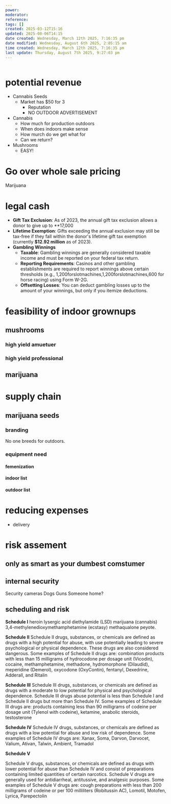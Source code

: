 ```yaml
---
power: 
moderator: 
reference: 
tags: []
created: 2025-03-12T15:16
updated: 2025-08-06T14:15
date created: Wednesday, March 12th 2025, 7:16:35 pm
date modified: Wednesday, August 6th 2025, 2:05:15 am
time created: Wednesday, March 12th 2025, 7:16:35 pm
last update: Thursday, August 7th 2025, 9:27:03 pm
---
```

```table-of-contents
```
# potential revenue
- Cannabis Seeds
	- Market has $50 for 3
		- Reputation
		- NO OUTDOOR ADVERTISEMENT
- Cannabis
	- How much for production outdoors
	- When does indoors make sense
	- How murch do we get what for
	- Can we return?
- Mushrooms
	- EASY!
# Go over whole sale pricing
Marijuana

# legal cash
- **Gift Tax Exclusion**: As of 2023, the annual gift tax exclusion allows a donor to give up to **17,000
- **Lifetime Exemption**: Gifts exceeding the annual exclusion may still be tax-free if they fall within the donor's lifetime gift tax exemption (currently **$12.92 million** as of 2023).
- **Gambling Winnings**
	- **Taxable**: Gambling winnings are generally considered taxable income and must be reported on your federal tax return.
	- **Reporting Requirements**: Casinos and other gambling establishments are required to report winnings above certain thresholds (e.g., 1,200forslotmachines,1,200forslotmachines,600 for horse racing) using Form W-2G.
	- **Offsetting Losses**: You can deduct gambling losses up to the amount of your winnings, but only if you itemize deductions.

# feasibility of indoor grownups
## mushrooms
### high yield amuetuer
### high yield professional

## marijuana

# supply chain
## marijuana seeds
### branding
No one breeds for outdoors.

### equipment need

#### femenization

#### indoor list
#### outdoor list


# reducing expenses
- delivery

# risk assement
## only as smart as your dumbest comstumer

## internal security
Security cameras
Dogs
Guns
Someone home?
## scheduling and risk
**Schedule I**
heroin
lysergic acid diethylamide (LSD)
marijuana (cannabis)
3,4-methylenedioxymethamphetamine (ecstasy)
methaqualone
peyote.

**Schedule II**
Schedule II drugs, substances, or chemicals are defined as drugs with a high potential for abuse, with use potentially leading to severe psychological or physical dependence. These drugs are also considered dangerous. Some examples of Schedule II drugs are: combination products with less than 15 milligrams of hydrocodone per dosage unit (Vicodin), cocaine, methamphetamine, methadone, hydromorphone (Dilaudid), meperidine (Demerol), oxycodone (OxyContin), fentanyl, Dexedrine, Adderall, and Ritalin

**Schedule III**
Schedule III drugs, substances, or chemicals are defined as drugs with a moderate to low potential for physical and psychological dependence. Schedule III drugs abuse potential is less than Schedule I and Schedule II drugs but more than Schedule IV. Some examples of Schedule III drugs are: products containing less than 90 milligrams of codeine per dosage unit (Tylenol with codeine), ketamine, anabolic steroids, testosterone

**Schedule IV**
Schedule IV drugs, substances, or chemicals are defined as drugs with a low potential for abuse and low risk of dependence. Some examples of Schedule IV drugs are: Xanax, Soma, Darvon, Darvocet, Valium, Ativan, Talwin, Ambient, Tramadol

**Schedule V**

Schedule V drugs, substances, or chemicals are defined as drugs with lower potential for abuse than Schedule IV and consist of preparations containing limited quantities of certain narcotics. Schedule V drugs are generally used for antidiarrheal, antitussive, and analgesic purposes. Some examples of Schedule V drugs are: cough preparations with less than 200 milligrams of codeine or per 100 milliliters (Robitussin AC), Lomotil, Motofen, Lyrica, Parepectolin

# 